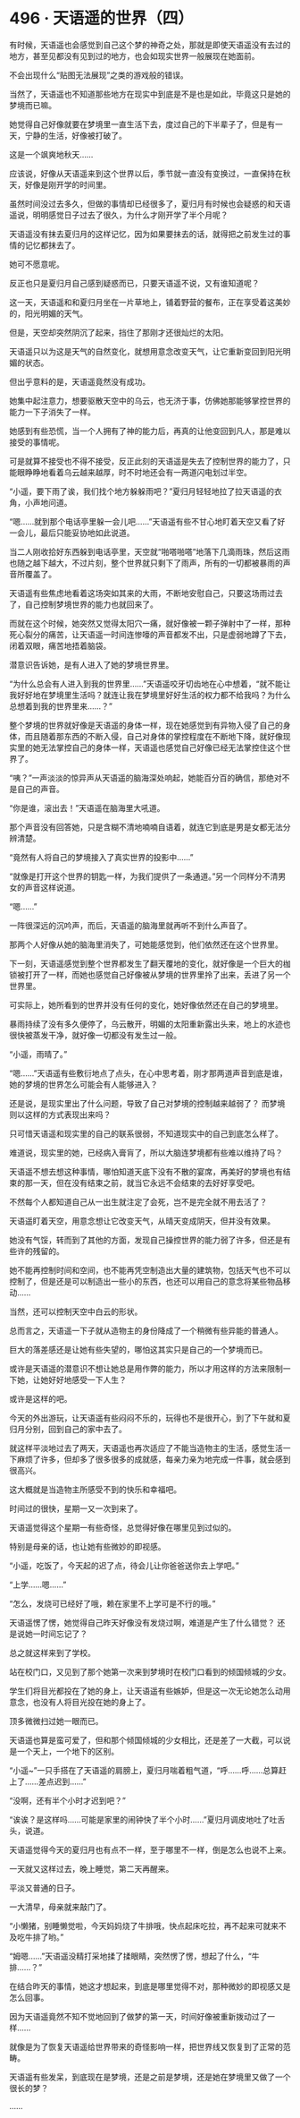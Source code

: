 # 496 · 天语遥的世界（四）

有时候，天语遥也会感觉到自己这个梦的神奇之处，那就是即使天语遥没有去过的地方，甚至见都没有见到过的地方，也会如现实世界一般展现在她面前。

不会出现什么“贴图无法展现”之类的游戏般的错误。

当然了，天语遥也不知道那些地方在现实中到底是不是也是如此，毕竟这只是她的梦境而已嘛。

她觉得自己好像就要在梦境里一直生活下去，度过自己的下半辈子了，但是有一天，宁静的生活，好像被打破了。

这是一个飒爽地秋天……

应该说，好像从天语遥来到这个世界以后，季节就一直没有变换过，一直保持在秋天，好像是刚开学的时间里。

虽然时间没过去多久，但做的事情却已经很多了，夏归月有时候也会疑惑的和天语遥说，明明感觉日子过去了很久，为什么才刚开学了半个月呢？

天语遥没有抹去夏归月的这样记忆，因为如果要抹去的话，就得把之前发生过的事情的记忆都抹去了。

她可不愿意呢。

反正也只是夏归月自己感到疑惑而已，只要天语遥不说，又有谁知道呢？

这一天，天语遥和和夏归月坐在一片草地上，铺着野营的餐布，正在享受着这美妙的，阳光明媚的天气。

但是，天空却突然阴沉了起来，挡住了那刚才还很灿烂的太阳。

天语遥只以为这是天气的自然变化，就想用意念改变天气，让它重新变回到阳光明媚的状态。

但出乎意料的是，天语遥竟然没有成功。

她集中起注意力，想要驱散天空中的乌云，也无济于事，仿佛她那能够掌控世界的能力一下子消失了一样。

她感到有些恐慌，当一个人拥有了神的能力后，再真的让他变回到凡人，那是难以接受的事情呢。

可是就算不接受也不得不接受，反正此刻的天语遥是失去了控制世界的能力了，只能眼睁睁地看着乌云越来越厚，时不时地还会有一两道闪电划过半空。

“小遥，要下雨了诶，我们找个地方躲躲雨吧？”夏归月轻轻地拉了拉天语遥的衣角，小声地问道。

“嗯……就到那个电话亭里躲一会儿吧……”天语遥有些不甘心地盯着天空又看了好一会儿，最后只能妥协地如此说道。

当二人刚收拾好东西躲到电话亭里，天空就“啪嗒啪嗒”地落下几滴雨珠，然后这雨也随之越下越大，不过片刻，整个世界就只剩下了雨声，所有的一切都被暴雨的声音所覆盖了。

天语遥有些焦虑地看着这场突如其来的大雨，不断地安慰自己，只要这场雨过去了，自己控制梦境世界的能力也就回来了。

而就在这个时候，她突然又觉得太阳穴一痛，就好像被一颗子弹射中了一样，那种死心裂分的痛苦，让天语遥一时间连惨嚎的声音都发不出，只是虚弱地蹲了下去，闭着双眼，痛苦地捂着脑袋。

潜意识告诉她，是有人进入了她的梦境世界里。

“为什么总会有人进入到我的世界里……”天语遥咬牙切齿地在心中想着，“就不能让我好好地在梦境里生活吗？就连让我在梦境里好好生活的权力都不给我吗？为什么总想着到我的世界里来……？”

整个梦境的世界就好像是天语遥的身体一样，现在她感觉到有异物入侵了自己的身体，而且随着那东西的不断入侵，自己对身体的掌控程度在不断地下降，就好像现实里的她无法掌控自己的身体一样，天语遥也感觉自己好像已经无法掌控住这个世界了。

“咦？”一声淡淡的惊异声从天语遥的脑海深处响起，她能百分百的确信，那绝对不是自己的声音。

“你是谁，滚出去！”天语遥在脑海里大吼道。

那个声音没有回答她，只是含糊不清地喃喃自语着，就连它到底是男是女都无法分辨清楚。

“竟然有人将自己的梦境接入了真实世界的投影中……”

“就像是打开这个世界的钥匙一样，为我们提供了一条通道。”另一个同样分不清男女的声音这样说道。

“嗯……”

一阵很深远的沉吟声，而后，天语遥的脑海里就再听不到什么声音了。

那两个人好像从她的脑海里消失了，可她能感觉到，他们依然还在这个世界里。

下一刻，天语遥感觉到整个世界都发生了翻天覆地的变化，就好像是一个巨大的枷锁被打开了一样，而她也感觉自己好像被从梦境的世界里拎了出来，丢进了另一个世界里。

可实际上，她所看到的世界并没有任何的变化，她好像依然还在自己的梦境里。

暴雨持续了没有多久便停了，乌云散开，明媚的太阳重新露出头来，地上的水迹也很快被蒸发干净，就好像一切都没有发生过一般。

“小遥，雨晴了。”

“嗯……”天语遥有些敷衍地点了点头，在心中思考着，刚才那两道声音到底是谁，她的梦境的世界怎么可能会有人能够进入？

还是说，是现实里出了什么问题，导致了自己对梦境的控制越来越弱了？
而梦境则以这样的方式表现出来吗？

只可惜天语遥和现实里的自己的联系很弱，不知道现实中的自己到底怎么样了。

难道说，现实里的她，已经病入膏肓了，所以大脑连梦境都有些难以维持了吗？

天语遥不想去想这种事情，哪怕知道天底下没有不散的宴席，再美好的梦境也有结束的那一天，但在没有结束之前，就当它永远不会结束的去好好享受吧。

不然每个人都知道自己从一出生就注定了会死，岂不是完全就不用去活了？

天语遥盯着天空，用意念想让它改变天气，从晴天变成阴天，但并没有效果。

她没有气馁，转而到了其他的方面，发现自己操控世界的能力弱了许多，但还是有些许的残留的。

她不能再控制时间和空间，也不能再凭空制造出大量的建筑物，包括天气也不可以控制了，但是还是可以制造出一些小的东西，也还可以用自己的意念将某些物品移动……

当然，还可以控制天空中白云的形状。

总而言之，天语遥一下子就从造物主的身份降成了一个稍微有些异能的普通人。

巨大的落差感还是让她有些失望的，哪怕这其实只是自己的一个梦境而已。

或许是天语遥的潜意识不想让她总是用作弊的能力，所以才用这样的方法来限制一下她，让她好好地感受一下人生？

或许是这样的吧。

今天的外出游玩，让天语遥有些闷闷不乐的，玩得也不是很开心，到了下午就和夏归月分别，回到自己的家中去了。

就这样平淡地过去了两天，天语遥也再次适应了不能当造物主的生活，感觉生活一下麻烦了许多，但却多了很多很多的成就感，每亲力亲为地完成一件事，就会感到很高兴。

这大概就是当造物主所感受不到的快乐和幸福吧。

时间过的很快，星期一又一次到来了。

天语遥觉得这个星期一有些奇怪，总觉得好像在哪里见到过似的。

特别是母亲的话，也让她有些微妙的即视感。

“小遥，吃饭了，今天起的迟了点，待会儿让你爸爸送你去上学吧。”

“上学……嗯……”

“怎么，发烧可已经好了哦，赖在家里不上学可是不行的哦。”

天语遥愣了愣，她觉得自己昨天好像没有发烧过啊，难道是产生了什么错觉？
还是说她一时间忘记了？

总之就这样来到了学校。

站在校门口，又见到了那个她第一次来到梦境时在校门口看到的倾国倾城的少女。

学生们将目光都投在了她的身上，让天语遥有些嫉妒，但是这一次无论她怎么动用意念，也没有人将目光投在她的身上了。

顶多微微扫过她一眼而已。

天语遥也算是蛮可爱了，但和那个倾国倾城的少女相比，还是差了一大截，可以说是一个天上，一个地下的区别。

“小遥~”一只手搭在了天语遥的肩膀上，夏归月喘着粗气道，“呼……呼……总算赶上了……差点迟到……”

“没啊，还有半个小时才迟到吧？”

“诶诶？是这样吗……可能是家里的闹钟快了半个小时……”夏归月调皮地吐了吐舌头，说道。

天语遥觉得今天的夏归月也有点不一样，至于哪里不一样，倒是怎么也说不上来。

一天就又这样过去，晚上睡觉，第二天再醒来。

平淡又普通的日子。

一大清早，母亲就来敲门了。

“小懒猪，别睡懒觉啦，今天妈妈烧了牛排哦，快点起床吃拉，再不起来可就来不及吃牛排了哟。”

“姆嗯……”天语遥没精打采地揉了揉眼睛，突然愣了愣，想起了什么，“牛排……？”

在结合昨天的事情，她这才想起来，到底是哪里觉得不对，那种微妙的即视感又是怎么回事。

因为天语遥竟然不知不觉地回到了做梦的第一天，时间好像被重新拨动过了一样……

就像是为了恢复天语遥给世界带来的奇怪影响一样，把世界线又恢复到了正常的范畴。

天语遥有些发呆，到底现在是梦境，还是之前是梦境，还是她在梦境里又做了一个很长的梦？

……
